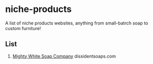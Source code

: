 # niche-products
A list of niche products websites, anything from small-batrch soap to custom furniture!

## List

1. [Mighty White Soap Company](https://www.mightywhitesoapco.com/)
dissidentsoaps.com 
